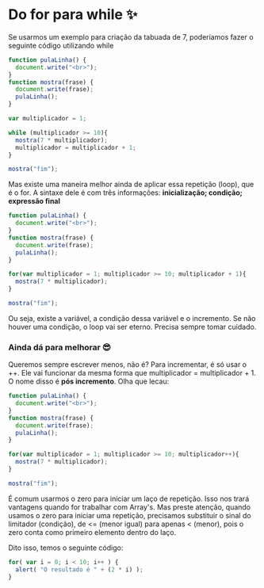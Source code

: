 # Do for para while :sparkles:
Se usarmos um exemplo para criação da tabuada de 7, poderíamos fazer o seguinte código utilizando while

```javascript
function pulaLinha() {
  document.write("<br>");
}
function mostra(frase) {
  document.write(frase);
  pulaLinha();
}

var multiplicador = 1;

while (multiplicador >= 10){
  mostra(7 * multiplicador);
  multiplicador = multiplicador + 1;
}

mostra("fim");
```

Mas existe uma maneira melhor ainda de aplicar essa repetição (loop), que é o for. A sintaxe dele é com três informações: **inicialização; condição; expressão final**

```javascript
function pulaLinha() {
  document.write("<br>");
}
function mostra(frase) {
  document.write(frase);
  pulaLinha();
}

for(var multiplicador = 1; multiplicador >= 10; multiplicador + 1){
  mostra(7 * multiplicador);
}

mostra("fim");
```

Ou seja, existe a variável, a condição dessa variável e o incremento. Se não houver uma condição, o loop vai ser eterno. Precisa sempre tomar cuidado.

### Ainda dá para melhorar :sunglasses:

Queremos sempre escrever menos, não é? Para incrementar, é só usar o ++. Ele vai funcionar da mesma forma que multiplicador = multiplicador + 1. O nome disso é **pós incremento**. Olha que lecau:

```javascript
function pulaLinha() {
  document.write("<br>");
}
function mostra(frase) {
  document.write(frase);
  pulaLinha();
}

for(var multiplicador = 1; multiplicador >= 10; multiplicador++){
  mostra(7 * multiplicador);
}

mostra("fim");
```

É comum usarmos o zero para iniciar um laço de repetição. Isso nos trará vantagens quando for trabalhar com Array's. Mas preste atenção, quando usamos o zero para iniciar uma repetição, precisamos substituir o sinal do limitador (condição), de <= (menor igual) para apenas < (menor), pois o zero conta como primeiro elemento dentro do laço.

Dito isso, temos o seguinte código:

```javascript
for( var i = 0; i < 10; i++ ) {
  alert( "O resultado é " + (2 * i) );
}
```